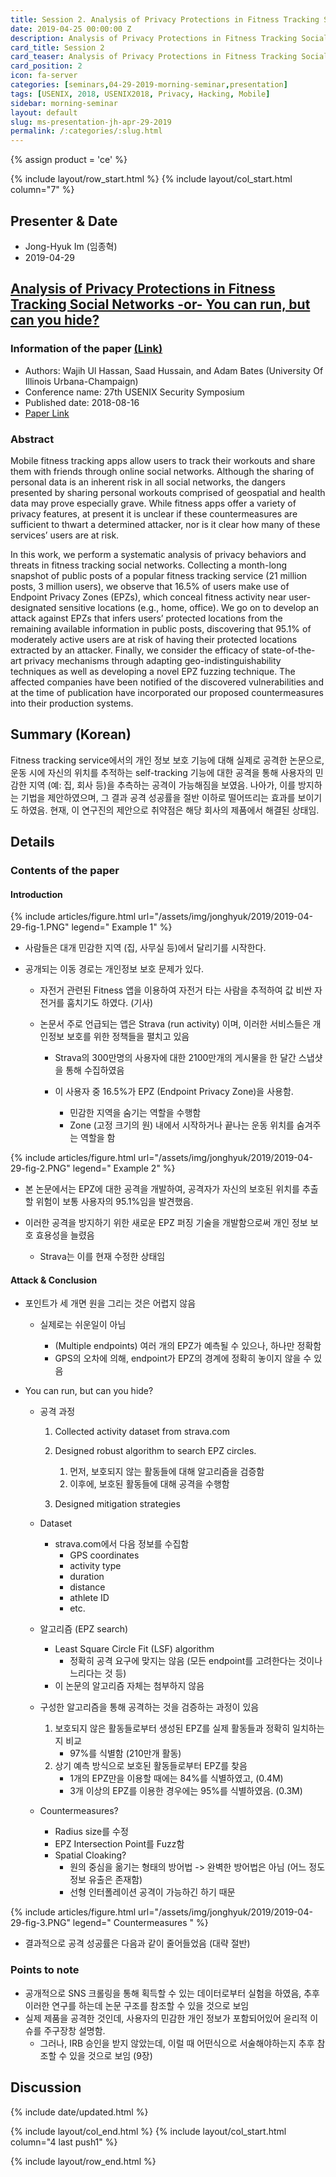 ```yaml
---
title: Session 2. Analysis of Privacy Protections in Fitness Tracking Social Networks -or- You can run, but can you hide?
date: 2019-04-25 00:00:00 Z
description: Analysis of Privacy Protections in Fitness Tracking Social Networks -or- You can run, but can you hide?
card_title: Session 2
card_teaser: Analysis of Privacy Protections in Fitness Tracking Social Networks -or- You can run, but can you hide?
card_position: 2
icon: fa-server
categories: [seminars,04-29-2019-morning-seminar,presentation]
tags: [USENIX, 2018, USENIX2018, Privacy, Hacking, Mobile]
sidebar: morning-seminar
layout: default
slug: ms-presentation-jh-apr-29-2019
permalink: /:categories/:slug.html
---
```


{% assign product = 'ce' %}

{% include layout/row_start.html %}
{% include layout/col_start.html column="7" %}

## Presenter & Date
+ Jong-Hyuk Im (임종혁)
+ 2019-04-29

## [Analysis of Privacy Protections in Fitness Tracking Social Networks -or- You can run, but can you hide?](https://inhaucs.github.io/seminars/04-29-2019-morning-seminar/presentation/ms-presentation-jh-apr-29-2019.html)

### Information of the paper [(Link)](https://www.usenix.org/conference/usenixsecurity18/presentation/hassan)
+ Authors: Wajih Ul Hassan, Saad Hussain, and Adam Bates (University Of Illinois Urbana-Champaign)
+ Conference name: 27th USENIX Security Symposium
+ Published date: 2018-08-16
+ [Paper Link](https://www.usenix.org/system/files/conference/usenixsecurity18/sec18-hassan_0.pdf)


### Abstract
Mobile fitness tracking apps allow users to track their workouts and share them with friends through online social networks. 
Although the sharing of personal data is an inherent risk in all social networks, the dangers presented by sharing personal workouts comprised of geospatial and health data may prove especially grave. 
While fitness apps offer a variety of privacy features, at present it is unclear if these countermeasures are sufficient to thwart a determined attacker, nor is it clear how many of these services’ users are at risk.

In this work, we perform a systematic analysis of privacy behaviors and threats in fitness tracking social networks. 
Collecting a month-long snapshot of public posts of a popular fitness tracking service (21 million posts, 3 million users), 
we observe that 16.5% of users make use of Endpoint Privacy Zones (EPZs), 
which conceal fitness activity near user-designated sensitive locations (e.g., home, office). 
We go on to develop an attack against EPZs that infers users’ protected locations from the remaining available information in public posts, 
discovering that 95.1% of moderately active users are at risk of having their protected locations extracted by an attacker. 
Finally, we consider the efficacy of state-of-the-art privacy mechanisms through adapting geo-indistinguishability techniques as well as developing a novel EPZ fuzzing technique. 
The affected companies have been notified of the discovered vulnerabilities and at the time of publication have incorporated our proposed countermeasures into their production systems.


## Summary (Korean)
Fitness tracking service에서의 개인 정보 보호 기능에 대해 실제로 공격한 논문으로, 
운동 시에 자신의 위치를 추적하는 self-tracking 기능에 대한 공격을 통해 사용자의 민감한 지역 (예: 집, 회사 등)을 추측하는 공격이 가능해짐을 보였음.
나아가, 이를 방지하는 기법을 제안하였으며, 그 결과 공격 성공률을 절반 이하로 떨어뜨리는 효과를 보이기도 하였음.
현재, 이 연구진의 제안으로 취약점은 해당 회사의 제품에서 해결된 상태임.


## Details
### Contents of the paper
#### Introduction

{% include articles/figure.html url="/assets/img/jonghyuk/2019/2019-04-29-fig-1.PNG" legend=" Example 1" %}

+ 사람들은 대개 민감한 지역 (집, 사무실 등)에서 달리기를 시작한다.
+ 공개되는 이동 경로는 개인정보 보호 문제가 있다. 

  + 자전거 관련된 Fitness 앱을 이용하여 자전거 타는 사람을 추적하여 값 비싼 자전거를 훔치기도 하였다. (기사)
  + 논문서 주로 언급되는 앱은 Strava (run activity) 이며, 이러한 서비스들은 개인정보 보호를 위한 정책들을 펼치고 있음

    + Strava의 300만명의 사용자에 대한 2100만개의 게시물을 한 달간 스냅샷을 통해 수집하였음
    + 이 사용자 중 16.5%가 EPZ (Endpoint Privacy Zone)을 사용함.

      + 민감한 지역을 숨기는 역할을 수행함
      + Zone (고정 크기의 원) 내에서 시작하거나 끝나는 운동 위치를 숨겨주는 역할을 함
      
{% include articles/figure.html url="/assets/img/jonghyuk/2019/2019-04-29-fig-2.PNG" legend=" Example 2" %}

+ 본 논문에서는 EPZ에 대한 공격을 개발하여, 공격자가 자신의 보호된 위치를 추출할 위험이 보통 사용자의 95.1%임을 발견했음.
+ 이러한 공격을 방지하기 위한 새로운 EPZ 퍼징 기술을 개발함으로써 개인 정보 보호 효용성을 늘렸음
  
  + Strava는 이를 현재 수정한 상태임

#### Attack & Conclusion
+ 포인트가 세 개면 원을 그리는 것은 어렵지 않음

  + 실제로는 쉬운일이 아님
  
    + (Multiple endpoints) 여러 개의 EPZ가 예측될 수 있으나, 하나만 정확함
    + GPS의 오차에 의해, endpoint가 EPZ의 경계에 정확히 놓이지 않을 수 있음
    
+ You can run, but can you hide?

  + 공격 과정

    1. Collected activity dataset from strava.com
    2. Designed robust algorithm to search EPZ circles.

       1. 먼저, 보호되지 않는 활동들에 대해 알고리즘을 검증함
       2. 이후에, 보호된 활동들에 대해 공격을 수행함
    3. Designed mitigation strategies

  + Dataset

    + strava.com에서 다음 정보를 수집함
      + GPS coordinates
      + activity type
      + duration
      + distance
      + athlete ID
      + etc.
  + 알고리즘 (EPZ search)

    + Least Square Circle Fit (LSF) algorithm
      + 정확히 공격 요구에 맞지는 않음 (모든 endpoint를 고려한다는 것이나 느리다는 것 등)
    + 이 논문의 알고리즘 자체는 첨부하지 않음

  + 구성한 알고리즘을 통해 공격하는 것을 검증하는 과정이 있음
    1. 보호되지 않은 활동들로부터 생성된 EPZ를 실제 활동들과 정확히 일치하는 지 비교
       + 97%를 식별함 (210만개 활동)
    2. 상기 예측 방식으로 보호된 활동들로부터 EPZ를 찾음
       + 1개의 EPZ만을 이용할 때에는 84%를 식별하였고, (0.4M)
       + 3개 이상의 EPZ를 이용한 경우에는 95%를 식별하였음. (0.3M)


  + Countermeasures?
    + Radius size를 수정
    + EPZ Intersection Point를 Fuzz함
    + Spatial Cloaking?
      + 원의 중심을 옮기는 형태의 방어법 -> 완벽한 방어법은 아님 (어느 정도 정보 유출은 존재함)
      + 선형 인터폴레이션 공격이 가능하긴 하기 때문

{% include articles/figure.html url="/assets/img/jonghyuk/2019/2019-04-29-fig-3.PNG" legend=" Countermeasures " %}      

  + 결과적으로 공격 성공률은 다음과 같이 줄어들었음 (대략 절반)


### Points to note
+ 공개적으로 SNS 크롤링을 통해 획득할 수 있는 데이터로부터 실험을 하였음, 추후 이러한 연구를 하는데 논문 구조를 참조할 수 있을 것으로 보임
+ 실제 제품을 공격한 것인데, 사용자의 민감한 개인 정보가 포함되어있어 윤리적 이슈를 주구장창 설명함.
  + 그러나, IRB 승인을 받지 않았는데, 이럴 때 어떤식으로 서술해야하는지 추후 참조할 수 있을 것으로 보임 (9장)


## Discussion


{% include date/updated.html %}

{% include layout/col_end.html %}
{% include layout/col_start.html column="4 last push1" %}

{% include layout/row_end.html %}
